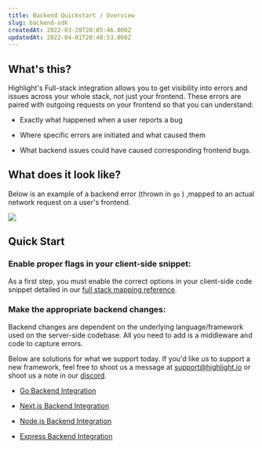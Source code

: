 ```yaml
---
title: Backend Quickstart / Overview
slug: backend-sdk
createdAt: 2022-03-28T20:05:46.000Z
updatedAt: 2022-04-01T20:40:53.000Z
---
```


## What's this?

Highlight's Full-stack integration allows you to get visibility into errors and issues across your whole stack, not just your frontend. These errors are paired with outgoing requests on your frontend so that you can understand:

- Exactly what happened when a user reports a bug

- Where specific errors are initiated and what caused them

- What backend issues could have caused corresponding frontend bugs.

## What does it look like?

Below is an example of a backend error (thrown in `go` ) ,mapped to an actual network request on a user's frontend.

![](https://archbee-image-uploads.s3.amazonaws.com/XPwQFz8tul7ogqGkmtA0y/BCFnjSPEUco_QFvl8bs4S_image.png)

## Quick Start

### Enable proper flags in your client-side snippet:

As a first step, you must enable the correct options in your client-side code snippet detailed in our [full stack mapping reference](../2_frontend-backend-mapping.md). 

### Make the appropriate backend changes:

Backend changes are dependent on the underlying language/framework used on the server-side codebase. All you need to add is a middleware and code to capture errors.

Below are solutions for what we support today. If you'd like us to support a new framework, feel free to shoot us a message at [support@highlight.io](mailto:support@highlight.io) or shoot us a note in our [discord](https://discord.gg/yxaXEAqgwN).

- [Go Backend Integration](./go.md)

- [Next.js Backend Integration](./nextjs.md)

- [Node.js Backend Integration](./nodejs.md)

- [Express Backend Integration](./express.md)
